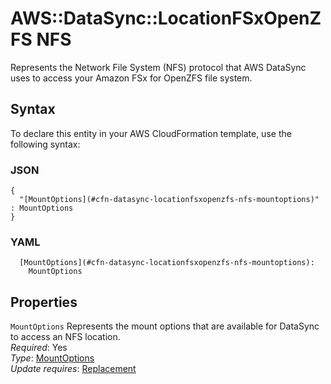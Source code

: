 # AWS::DataSync::LocationFSxOpenZFS NFS<a name="aws-properties-datasync-locationfsxopenzfs-nfs"></a>

Represents the Network File System \(NFS\) protocol that AWS DataSync uses to access your Amazon FSx for OpenZFS file system\.

## Syntax<a name="aws-properties-datasync-locationfsxopenzfs-nfs-syntax"></a>

To declare this entity in your AWS CloudFormation template, use the following syntax:

### JSON<a name="aws-properties-datasync-locationfsxopenzfs-nfs-syntax.json"></a>

```
{
  "[MountOptions](#cfn-datasync-locationfsxopenzfs-nfs-mountoptions)" : MountOptions
}
```

### YAML<a name="aws-properties-datasync-locationfsxopenzfs-nfs-syntax.yaml"></a>

```
  [MountOptions](#cfn-datasync-locationfsxopenzfs-nfs-mountoptions):
    MountOptions
```

## Properties<a name="aws-properties-datasync-locationfsxopenzfs-nfs-properties"></a>

`MountOptions` <a name="cfn-datasync-locationfsxopenzfs-nfs-mountoptions"></a>
Represents the mount options that are available for DataSync to access an NFS location\.  
_Required_: Yes  
_Type_: [MountOptions](aws-properties-datasync-locationfsxopenzfs-mountoptions.md)  
_Update requires_: [Replacement](https://docs.aws.amazon.com/AWSCloudFormation/latest/UserGuide/using-cfn-updating-stacks-update-behaviors.html#update-replacement)
